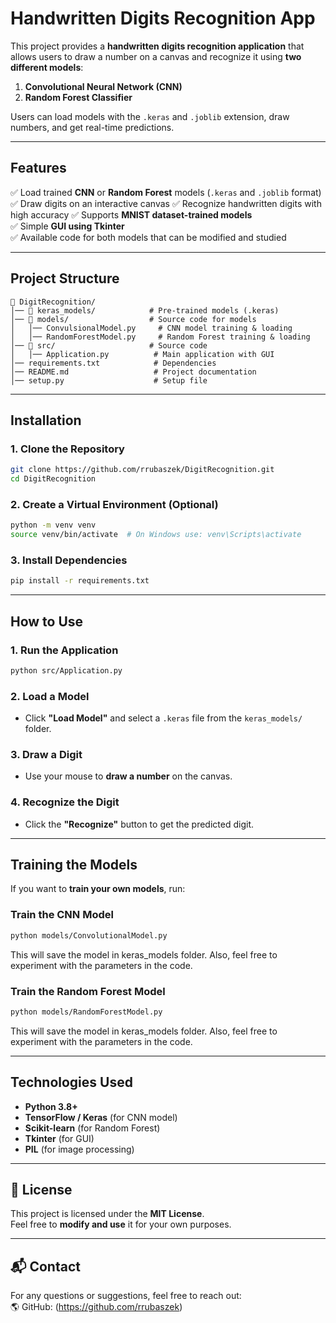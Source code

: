# Handwritten Digits Recognition App

This project provides a **handwritten digits recognition application** that allows users to draw a number on a canvas and recognize it using **two different models**:
1. **Convolutional Neural Network (CNN)**
2. **Random Forest Classifier**

Users can load models with the `.keras` and `.joblib` extension, draw numbers, and get real-time predictions.

---

## Features

✅ Load trained **CNN** or **Random Forest** models (`.keras` and `.joblib` format)
✅ Draw digits on an interactive canvas 
✅ Recognize handwritten digits with high accuracy
✅ Supports **MNIST dataset-trained models**  
✅ Simple **GUI using Tkinter**  
✅ Available code for both models that can be modified and studied 

---

## Project Structure

```
📁 DigitRecognition/
│── 📁 keras_models/            # Pre-trained models (.keras)
│── 📁 models/                  # Source code for models 
│   │── ConvulsionalModel.py     # CNN model training & loading
│   │── RandomForestModel.py     # Random Forest training & loading
│── 📁 src/                     # Source code
│   │── Application.py          # Main application with GUI
│── requirements.txt            # Dependencies
│── README.md                   # Project documentation
│── setup.py                    # Setup file
```

---

## Installation

### **1. Clone the Repository**
```bash
git clone https://github.com/rrubaszek/DigitRecognition.git
cd DigitRecognition
```

### **2. Create a Virtual Environment (Optional)**
```bash
python -m venv venv
source venv/bin/activate  # On Windows use: venv\Scripts\activate
```

### **3. Install Dependencies**
```bash
pip install -r requirements.txt
```

---

## How to Use

### **1. Run the Application**
```bash
python src/Application.py
```

### **2. Load a Model**
- Click **"Load Model"** and select a `.keras` file from the `keras_models/` folder.

### **3. Draw a Digit**
- Use your mouse to **draw a number** on the canvas.

### **4. Recognize the Digit**
- Click the **"Recognize"** button to get the predicted digit.

---

## Training the Models

If you want to **train your own models**, run:

### **Train the CNN Model**
```bash
python models/ConvolutionalModel.py
```
This will save the model in keras_models folder. Also, feel free to experiment with the parameters in the code.


### **Train the Random Forest Model**
```bash
python models/RandomForestModel.py
```
This will save the model in keras_models folder. Also, feel free to experiment with the parameters in the code.

---

## Technologies Used

- **Python 3.8+**
- **TensorFlow / Keras** (for CNN model)
- **Scikit-learn** (for Random Forest)
- **Tkinter** (for GUI)
- **PIL** (for image processing)

---

## 📜 License

This project is licensed under the **MIT License**.  
Feel free to **modify and use** it for your own purposes.

---

## 📬 Contact

For any questions or suggestions, feel free to reach out:  
🌎 GitHub: (https://github.com/rrubaszek)  